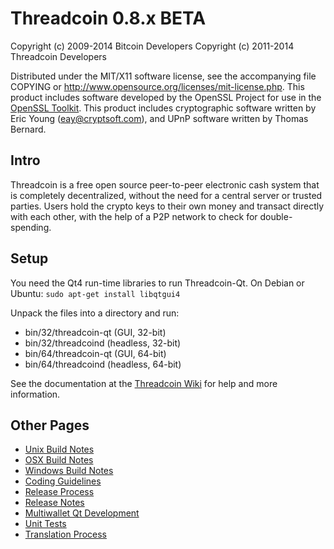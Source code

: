 Threadcoin 0.8.x BETA
====================

Copyright (c) 2009-2014 Bitcoin Developers
Copyright (c) 2011-2014 Threadcoin Developers

Distributed under the MIT/X11 software license, see the accompanying
file COPYING or http://www.opensource.org/licenses/mit-license.php.
This product includes software developed by the OpenSSL Project for use in the [OpenSSL Toolkit](http://www.openssl.org/). This product includes
cryptographic software written by Eric Young ([eay@cryptsoft.com](mailto:eay@cryptsoft.com)), and UPnP software written by Thomas Bernard.


Intro
---------------------
Threadcoin is a free open source peer-to-peer electronic cash system that is
completely decentralized, without the need for a central server or trusted
parties.  Users hold the crypto keys to their own money and transact directly
with each other, with the help of a P2P network to check for double-spending.


Setup
---------------------
You need the Qt4 run-time libraries to run Threadcoin-Qt. On Debian or Ubuntu:
	`sudo apt-get install libqtgui4`

Unpack the files into a directory and run:

- bin/32/threadcoin-qt (GUI, 32-bit)
- bin/32/threadcoind (headless, 32-bit)
- bin/64/threadcoin-qt (GUI, 64-bit)
- bin/64/threadcoind (headless, 64-bit)

See the documentation at the [Threadcoin Wiki](http://threadcoin.info)
for help and more information.


Other Pages
---------------------
- [Unix Build Notes](build-unix.md)
- [OSX Build Notes](build-osx.md)
- [Windows Build Notes](build-msw.md)
- [Coding Guidelines](coding.md)
- [Release Process](release-process.md)
- [Release Notes](release-notes.md)
- [Multiwallet Qt Development](multiwallet-qt.md)
- [Unit Tests](unit-tests.md)
- [Translation Process](translation_process.md)
